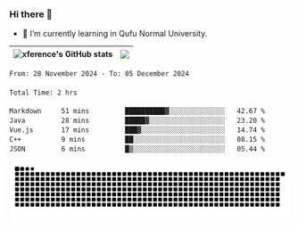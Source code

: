 ### Hi there 👋

<!--
**xference/xference** is a ✨ _special_ ✨ repository because its `README.md` (this file) appears on your GitHub profile.

Here are some ideas to get you started:

- 🔭 I’m currently working on ...

- 👯 I’m looking to collaborate on ...
- 🤔 I’m looking for help with ...
- 💬 Ask me about ...
- 📫 How to reach me: ...
- 😄 Pronouns: ...
- ⚡ Fun fact: ...
-->
- 🌱 I’m currently learning in Qufu Normal University.


| <img src="https://github-readme-stats.vercel.app/api?username=xference&show_icons=true&theme=ambient_gradient" alt="xference's GitHub stats" align="center"/> | <img src="https://github-readme-streak-stats.herokuapp.com/?user=xference"  style="zoom:100%;" align="center"/> |
| ------------------------------------------------------------ | ------------------------------------------------------------ |

<!--START_SECTION:waka-->

```txt
From: 28 November 2024 - To: 05 December 2024

Total Time: 2 hrs

Markdown     51 mins         ██████████▓░░░░░░░░░░░░░░   42.67 %
Java         28 mins         █████▓░░░░░░░░░░░░░░░░░░░   23.20 %
Vue.js       17 mins         ███▓░░░░░░░░░░░░░░░░░░░░░   14.74 %
C++          9 mins          ██░░░░░░░░░░░░░░░░░░░░░░░   08.15 %
JSON         6 mins          █▒░░░░░░░░░░░░░░░░░░░░░░░   05.44 %
```

<!--END_SECTION:waka-->

<picture>
  <source media="(prefers-color-scheme: dark)" srcset="https://raw.githubusercontent.com/xference/xference/output/github-contribution-grid-snake-dark.svg" />
  <source media="(prefers-color-scheme: light)" srcset="https://raw.githubusercontent.com/xference/xference/output/github-contribution-grid-snake.svg" />
  <img alt="github-snake" src="https://raw.githubusercontent.com/xference/xference/output/github-contribution-grid-snake.svg" />
</picture>
